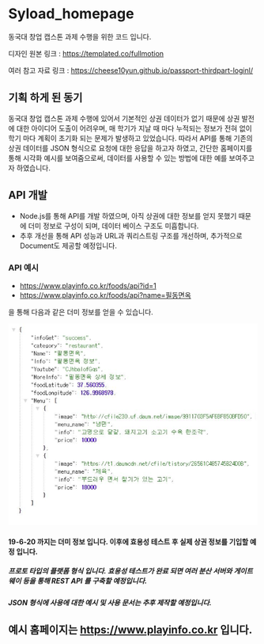 # Syload_homepage
동국대 창업 캡스톤 과제 수행을 위한 코드 입니다. 

디자인 원본 링크 : https://templated.co/fullmotion

여러 참고 자료 링크 : 
https://cheese10yun.github.io/passport-thirdpart-loginl/


## 기획 하게 된 동기
동국대 창업 캡스톤 과제 수행에 있어서 기본적인 상권 데이터가 없기 때문에 상권 발전에 대한
아이디어 도출이 어려우며, 매 학기가 지날 때 마다 누적되는 정보가 전혀 없이 학기 마다 계획이 초기화 되는 문제가 발생하고 있었습니다.
따라서 API를 통해 기존의 상권 데이터를 JSON 형식으로 요청에 대한 응답을 하고자 하였고,
간단한 홈페이지를 통해 시각화 예시를 보여줌으로써, 데이터를 사용할 수 있는 방법에 대한 예를 보여주고자 하였습니다.

## API 개발
- Node.js를 통해 API를 개발 하였으며, 아직 상권에 대한 정보를 얻지 못했기 때문에 더미 정보로 구성이 되며, 데이터 베이스 구조도 미흡합니다.
- 추후 개선을 통해 API 성능과 URL과 쿼리스트링 구조를 개선하며, 추가적으로 Document도 제공할 예정입니다.

### API 예시 
- https://www.playinfo.co.kr/foods/api?id=1 
- https://www.playinfo.co.kr/foods/api?name=필동면옥 

을 통해 다음과 같은 더미 정보를 얻을 수 있습니다. 

![Json 예시](/JsonImage/jsonexample.jpg)

#### 19-6-20 까지는 더미 정보 입니다. 이후에 효용성 테스트 후 실제 상권 정보를 기입할 예정 입니다. 
##### 프로토 타입의 플랫폼 형식 입니다. 효용성 테스트가 완료 되면 여러 분산 서버와 게이트 웨이 등을 통해 REST API 를 구축할 예정입니다.
##### JSON 형식에 사용에 대한 예시 및 사용 문서는 추후 제작할 예정입니다.


## 예시 홈페이지는 https://www.playinfo.co.kr 입니다. 

